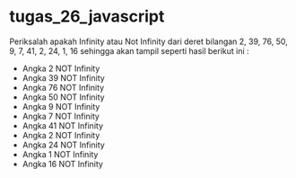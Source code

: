 # tugas_26_javascript

Periksalah apakah Infinity atau Not Infinity dari deret bilangan 2, 39, 76, 50, 9, 7, 41, 2, 24, 1, 16 
sehingga akan tampil seperti hasil berikut ini :
<ul>
  <li>
Angka 2 NOT Infinity
  </li>
  <li>
Angka 39 NOT Infinity
    </li>
   <li>
Angka 76 NOT Infinity
      </li>
   <li>
Angka 50 NOT Infinity
      </li>
   <li>
Angka 9 NOT Infinity
      </li>
   <li>
Angka 7 NOT Infinity
      </li>
   <li>
Angka 41 NOT Infinity
      </li>
   <li>
Angka 2 NOT Infinity
      </li>
   <li>
Angka 24 NOT Infinity
 </li>
 <li>
Angka 1 NOT Infinity
    </li>
   <li>
Angka 16 NOT Infinity
    </li>
</ul>
